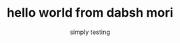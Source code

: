 ---
layout: post
title: "hello world from dabsh mori"
subtitle: "simply testing"
category: thought
tags: yo
image:
  path: /assets/img/2021-01-06/ansi.jpg
---